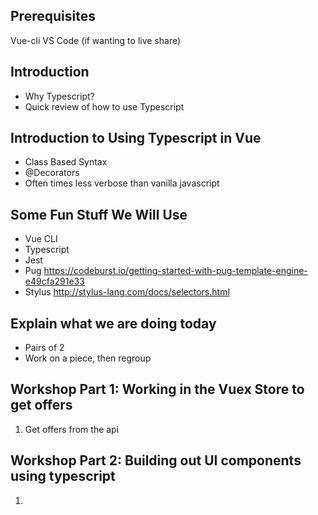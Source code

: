 ## Prerequisites
Vue-cli
VS Code (if wanting to live share)


## Introduction
* Why Typescript?
* Quick review of how to use Typescript 


## Introduction to Using Typescript in Vue
* Class Based Syntax
* @Decorators
* Often times less verbose than vanilla javascript

## Some Fun Stuff We Will Use
* Vue CLI
* Typescript
* Jest
* Pug https://codeburst.io/getting-started-with-pug-template-engine-e49cfa291e33
* Stylus http://stylus-lang.com/docs/selectors.html

## Explain what we are doing today
* Pairs of 2
* Work on a piece, then regroup


## Workshop Part 1: Working in the Vuex Store to get offers
1. Get offers from the api

## Workshop Part 2: Building out UI components using typescript
1. 